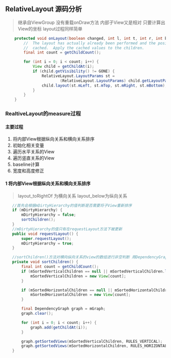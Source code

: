 ## RelativeLayout  源码分析
> 继承自ViewGroup 没有重载onDraw方法 内部子View又是相对 只要计算出View的坐标 layout过程同样简单

```java
    protected void onLayout(boolean changed, int l, int t, int r, int b) {
        //  The layout has actually already been performed and the positions
        //  cached.  Apply the cached values to the children.
        final int count = getChildCount();

        for (int i = 0; i < count; i++) {
            View child = getChildAt(i);
            if (child.getVisibility() != GONE) {
                RelativeLayout.LayoutParams st =
                        (RelativeLayout.LayoutParams) child.getLayoutParams();
                child.layout(st.mLeft, st.mTop, st.mRight, st.mBottom);
            }
        }
    }
```


### RealtiveLayout的measure过程
#### 主要过程
1. 将内部View根据纵向关系和横向关系排序
2. 初始化相关变量
3. 遍历水平关系的View
4. 遍历竖直关系的View
5. baseline计算
6. 宽度和高度修正

#### 1 将内部View根据纵向关系和横向关系排序
>layout_toRightOf 为横向关系  layout_below为纵向关系

 ```java
    //首先会根据mDirtyHierarchy的值判断是否需要将子View重新排序
    if (mDirtyHierarchy) {
        mDirtyHierarchy = false;
        sortChildren();
    }
    //mDirtyHierarchy的值只有在requestLayout方法下被更新
    public void requestLayout() {
        super.requestLayout();
        mDirtyHierarchy = true;
    }

    //sortChildren()方法对横向纵向关系的view的数组进行非空判断 用DependencyGraph进行判断
    private void sortChildren() {
        final int count = getChildCount();
        if (mSortedVerticalChildren == null || mSortedVerticalChildren.length != count) {
            mSortedVerticalChildren = new View[count];
        }

        if (mSortedHorizontalChildren == null || mSortedHorizontalChildren.length != count) {
            mSortedHorizontalChildren = new View[count];
        }

        final DependencyGraph graph = mGraph;
        graph.clear();

        for (int i = 0; i < count; i++) {
            graph.add(getChildAt(i));
        }

        graph.getSortedViews(mSortedVerticalChildren, RULES_VERTICAL);
        graph.getSortedViews(mSortedHorizontalChildren, RULES_HORIZONTAL);
    }
```
